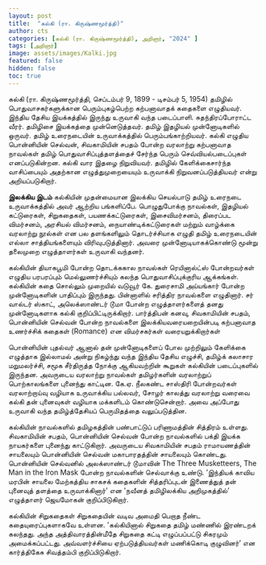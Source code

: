```yaml
---
layout: post
title:  "கல்கி (ரா. கிருஷ்ணமூர்த்தி)"
author: cts
categories: [கல்கி (ரா. கிருஷ்ணமூர்த்தி), அறிஞர், "2024" ]
tags: [அறிஞர்]
image: assets/images/Kalki.jpg
featured: false
hidden: false
toc: true
---
```

கல்கி (ரா. கிருஷ்ணமூர்த்தி, செப்டம்பர் 9, 1899 - டிசம்பர் 5, 1954) தமிழில் பொதுவாசகர்களுக்கான பெரும்புகழ்பெற்ற கற்பனாவாதக் கதைகளை எழுதியவர். இந்திய தேசிய இயக்கத்தில் இருந்து உருவாகி வந்த படைப்பாளி. சுதந்திரப்போராட்ட வீரர். தமிழிசை இயக்கத்தை முன்னெடுத்தவர். தமிழ் இதழியல் முன்னோடிகளில் ஒருவர். தமிழ் உரைநடையின் உருவாக்கத்தில் பெரும்பங்காற்றியவர். கல்கி எழுதிய பொன்னியின் செல்வன், சிவகாமியின் சபதம் போன்ற வரலாற்று கற்பனாவாத நாவல்கள் தமிழ் பொதுவாசிப்புத்தளத்தைச் சேர்ந்த பெரும் செவ்வியல்படைப்புகள் எனப்படுகின்றன. கல்கி வார இதழை நிறுவியவர். தமிழில் கேளிக்கைசார்ந்த வாசிப்பையும் அதற்கான எழுத்துமுறையையும் உருவாக்கி நிறுவனப்படுத்தியவர் என்று அறியப்படுகிறார்.

**இலக்கிய இடம்**
கல்கியின் முதன்மையான இலக்கிய செயல்பாடு தமிழ் உரைநடை உருவாக்கத்தில் அவர் ஆற்றிய பங்களிப்பே. பொழுதுபோக்கு நாவல்கள், இதழியல் கட்டுரைகள், சிறுகதைகள், பயணக்கட்டுரைகள், இசைவிமர்சனம், திரைப்பட விமர்சனம், அரசியல் விமர்சனம், நையாண்டிக்கட்டுரைகள் மற்றும் வாழ்க்கை வரலாற்று நூல்கள் என பல தளங்களிலும் தொடர்ச்சியாக எழுதி தமிழ் உரைநடையின் எல்லா சாத்தியங்களையும் விரிவுபடுத்தினார். அவரை முன்னோடியாகக்கொண்டு மூன்று தலைமுறை எழுத்தாளர்கள் உருவாகி வந்தனர்.

கல்கியின் தியாகபூமி போன்ற தொடக்ககால நாவல்கள் ரெயினால்ட்ஸ் போன்றவர்கள் எழுதிய பரபரப்பும் மெல்லுணர்ச்சியும் கலந்த பொதுவாசிப்புக்குரிய ஆக்கங்கள். கல்கியின் கதை சொல்லும் முறையில் வடுவூர் கே. துரைசாமி அய்யங்கார் போன்ற முன்னோடிகளின் பாதிப்பும் இருந்தது. பின்னாளில் சரித்திர நாவல்களை எழுதினார். சர் வால்டர் ஸ்காட், அலெக்ஸாண்டர் டூமா போன்ற எழுத்தாளர்களைத் தனது முன்னோடிகளாக கல்கி குறிப்பிட்டிருக்கிறார். பார்த்திபன் கனவு, சிவகாமியின் சபதம், பொன்னியின் செல்வன் போன்ற நாவல்களை இலக்கியவரையறையின்படி கற்பனாவாத உணர்ச்சிக் கதைகள் (Romance) என விமர்சகர்கள் வரையறுக்கிறார்கள்


பொன்னியின் புதல்வர்
ஆனால் தன் முன்னோடிகளைப் போல முற்றிலும் கேளிக்கை எழுத்தாக இல்லாமல் அன்று நிகழ்ந்து வந்த இந்திய தேசிய எழுச்சி, தமிழ்க் கலாசார மறுமலர்ச்சி, சமூக சீர்திருத்த நோக்கு ஆகியவற்றின் கூறுகள் கல்கியின் படைப்புகளில் இருந்தன. அவருடைய வரலாற்று நாவல்கள் தமிழர்களின் வரலாற்றுப் பொற்காலங்களை புனைந்து காட்டின. கே.ஏ. நீலகண்ட சாஸ்திரி போன்றவர்கள் வரலாற்றாய்வு வழியாக உருவாக்கிய பல்லவர், சோழர் காலத்து வரலாற்று வரைவை கல்கி தன் புனைவுகள் வழியாக மக்களிடம் கொண்டுசென்றார். அவை அப்போது உருவாகி வந்த தமிழ்த்தேசியப் பெருமிதத்தை வலுப்படுத்தின.

கல்கியின் நாவல்களில் தமிழகத்தின் பண்பாட்டுப் பரிணாமத்தின் சித்திரம் உள்ளது. சிவகாமியின் சபதம், பொன்னியின் செல்வன் போன்ற நாவல்களில் பக்தி இயக்க நாயகர்களை புனைந்து காட்டுகிறார். அவருடைய சிவகாமியின் சபதம் ராமாயணத்தின் சாயலையும் பொன்னியின் செல்வன் மகாபாரதத்தின் சாயலையும் கொண்டது. பொன்னியின் செல்வனில் அலக்ஸாண்டர் டூமாவின் The Three Musketteers, The Man in the Iron Mask போன்ற நாவல்களின் செல்வாக்கு உண்டு. ’இந்தியக் காவிய மரபின் சாயலை மேற்கத்திய சாகசக் கதைகளின் சித்தரிப்புடன் இணைத்துத் தன் புனைவுத் தளத்தை உருவாக்கினார்’ என 'நவீனத் தமிழிலக்கிய அறிமுகத்தில்’ எழுத்தாளர் ஜெயமோகன் குறிப்பிடுகிறார்.

கல்கியின் சிறுகதைகள் சிறுகதையின் வடிவ அமைதி பெறாத நீண்ட கதையுரைப்புகளாகவே உள்ளன. 'கல்கியினால் சிறுகதை தமிழ் மண்ணில் இரண்டறக் கலந்தது. அந்த அத்திவாரத்தின்மீதே சிறுகதை கட்டி எழுப்பப்பட்டு சிகரமும் அமைக்கப்பட்டது. அவ்வளர்ச்சியை ஏற்படுத்தியவர்கள் மணிக்கொடி குழுவினர்’ என கார்த்திகேசு சிவத்தம்பி குறிப்பிடுகிறார்.
